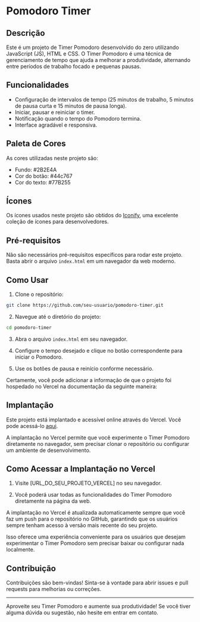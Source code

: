 # Pomodoro Timer

## Descrição

Este é um projeto de Timer Pomodoro desenvolvido do zero utilizando JavaScript (JS), HTML e CSS. O Timer Pomodoro é uma técnica de gerenciamento de tempo que ajuda a melhorar a produtividade, alternando entre períodos de trabalho focado e pequenas pausas.

## Funcionalidades

- Configuração de intervalos de tempo (25 minutos de trabalho, 5 minutos de pausa curta e 15 minutos de pausa longa).
- Iniciar, pausar e reiniciar o timer.
- Notificação quando o tempo do Pomodoro termina.
- Interface agradável e responsiva.

## Paleta de Cores

As cores utilizadas neste projeto são:

- Fundo: #2B2E4A
- Cor do botão: #44c767
- Cor do texto: #77B255

## Ícones

Os ícones usados neste projeto são obtidos do [Iconify](https://iconify.design/), uma excelente coleção de ícones para desenvolvedores.

## Pré-requisitos

Não são necessários pré-requisitos específicos para rodar este projeto. Basta abrir o arquivo `index.html` em um navegador da web moderno.

## Como Usar

1. Clone o repositório:

```bash
git clone https://github.com/seu-usuario/pomodoro-timer.git
```

2. Navegue até o diretório do projeto:

```bash
cd pomodoro-timer
```

3. Abra o arquivo `index.html` em seu navegador.

4. Configure o tempo desejado e clique no botão correspondente para iniciar o Pomodoro.

5. Use os botões de pausa e reinício conforme necessário.

Certamente, você pode adicionar a informação de que o projeto foi hospedado no Vercel na documentação da seguinte maneira:

## Implantação

Este projeto está implantado e acessível online através do Vercel. Você pode acessá-lo [aqui](https://pomodoro-six-rho.vercel.app/).

A implantação no Vercel permite que você experimente o Timer Pomodoro diretamente no navegador, sem precisar clonar o repositório ou configurar um ambiente de desenvolvimento.

## Como Acessar a Implantação no Vercel

1. Visite [URL_DO_SEU_PROJETO_VERCEL] no seu navegador.

2. Você poderá usar todas as funcionalidades do Timer Pomodoro diretamente na página da web.

A implantação no Vercel é atualizada automaticamente sempre que você faz um push para o repositório no GitHub, garantindo que os usuários sempre tenham acesso à versão mais recente do seu projeto.

Isso oferece uma experiência conveniente para os usuários que desejam experimentar o Timer Pomodoro sem precisar baixar ou configurar nada localmente.

## Contribuição

Contribuições são bem-vindas! Sinta-se à vontade para abrir issues e pull requests para melhorias ou correções.


---

Aproveite seu Timer Pomodoro e aumente sua produtividade! Se você tiver alguma dúvida ou sugestão, não hesite em entrar em contato.
